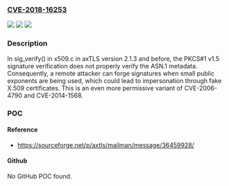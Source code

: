 ### [CVE-2018-16253](https://cve.mitre.org/cgi-bin/cvename.cgi?name=CVE-2018-16253)
![](https://img.shields.io/static/v1?label=Product&message=n%2Fa&color=blue)
![](https://img.shields.io/static/v1?label=Version&message=n%2Fa&color=blue)
![](https://img.shields.io/static/v1?label=Vulnerability&message=n%2Fa&color=brighgreen)

### Description

In sig_verify() in x509.c in axTLS version 2.1.3 and before, the PKCS#1 v1.5 signature verification does not properly verify the ASN.1 metadata. Consequently, a remote attacker can forge signatures when small public exponents are being used, which could lead to impersonation through fake X.509 certificates. This is an even more permissive variant of CVE-2006-4790 and CVE-2014-1568.

### POC

#### Reference
- https://sourceforge.net/p/axtls/mailman/message/36459928/

#### Github
No GitHub POC found.

